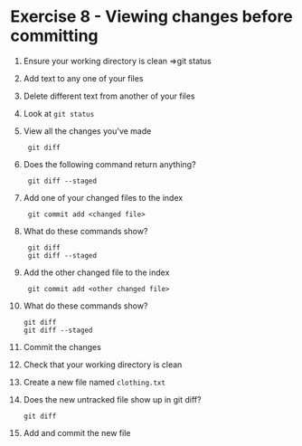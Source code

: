 # Exercise 8 - Viewing changes before committing

1. Ensure your working directory is clean     =>git status

2. Add text to any one of your files  

3. Delete different text from another of your files

4. Look at `git status`

5. View all the changes you've made

        git diff

6. Does the following command return anything?

        git diff --staged

7. Add one of your changed files to the index

        git commit add <changed file>

8. What do these commands show?

        git diff
        git diff --staged

9. Add the other changed file to the index

        git commit add <other changed file>

10. What do these commands show?

        git diff
        git diff --staged

11. Commit the changes

12. Check that your working directory is clean

13. Create a new file named `clothing.txt`

14. Does the new untracked file show up in git diff?

        git diff

15. Add and commit the new file
